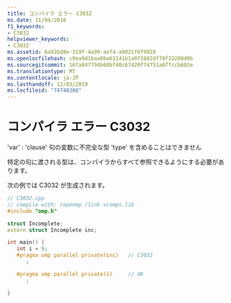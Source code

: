 ```yaml
---
title: コンパイラ エラー C3032
ms.date: 11/04/2016
f1_keywords:
- C3032
helpviewer_keywords:
- C3032
ms.assetid: 6a92bd8e-319f-4a99-aef4-a9021f6f9928
ms.openlocfilehash: c9ea9d1baa0bab1141b1a0f3882df78f32208d0b
ms.sourcegitcommit: 16fa847794b60bf40c67d20f74751a67fccb602e
ms.translationtype: MT
ms.contentlocale: ja-JP
ms.lasthandoff: 12/03/2019
ms.locfileid: "74748308"
---
```

# <a name="compiler-error-c3032"></a>コンパイラ エラー C3032

'var' : 'clause' 句の変数に不完全な型 'type' を含めることはできません

特定の句に渡される型は、コンパイラからすべて参照できるようにする必要があります。

次の例では C3032 が生成されます。

```cpp
// C3032.cpp
// compile with: /openmp /link vcomps.lib
#include "omp.h"

struct Incomplete;
extern struct Incomplete inc;

int main() {
   int i = 9;
   #pragma omp parallel private(inc)   // C3032
      ;

   #pragma omp parallel private(i)     // OK
      ;

}
```
